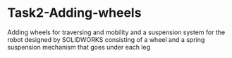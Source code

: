 # Task2-Adding-wheels
Adding wheels for traversing and mobility and a suspension system for the robot designed by SOLIDWORKS consisting of a wheel and a spring suspension mechanism that goes under each leg
